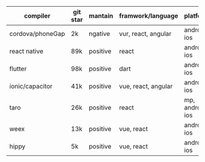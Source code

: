 | compiler         | git star | mantain  | framwork/language   | platform         | performance |
| ---------------- | -------- | -------- | ------------------- | ---------------- | ----------- |
| cordova/phoneGap | 2k       | ngative  | vur, react, angular | android, ios     | normal      |
| react native     | 89k      | positive | react               | android, ios     | high        |
| flutter          | 98k      | positive | dart                | android, ios     | high        |
| ionic/capacitor  | 41k      | positive | vue, react, angular | android, ios     | normal      |
| taro             | 26k      | positive | react               | mp, android, ios | normal      |
| weex             | 13k      | positive | vue, react          | android, ios     | high        |
| hippy            | 5k       | positive | vue, react          | android, ios     |             |


